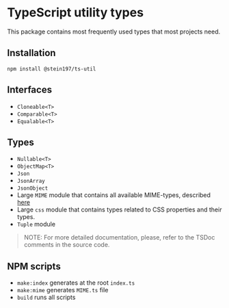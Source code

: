 # TypeScript utility types
This package contains most frequently used types that most projects need.

## Installation
```
npm install @stein197/ts-util
```

## Interfaces
- `Cloneable<T>`
- `Comparable<T>`
- `Equalable<T>`

## Types
- `Nullable<T>`
- `ObjectMap<T>`
- `Json`
- `JsonArray`
- `JsonObject`
- Large `MIME` module that contains all available MIME-types, described [here](https://www.iana.org/assignments/media-types/media-types.xhtml)
- Large `css` module that contains types related to CSS properties and their types.
- `Tuple` module

> NOTE: For more detailed documentation, please, refer to the TSDoc comments in the source code.

## NPM scripts
- `make:index` generates at the root `index.ts`
- `make:mime` generates `MIME.ts` file
- `build` runs all scripts

